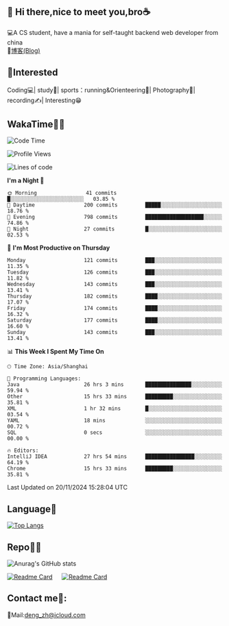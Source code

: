 👋 Hi there,nice to meet you,bro☕
---
💻A CS student, have a mania for self-taught backend web developer from china   
📌[博客(Blog)](https://github.com/HealUP/MyBlog)

 <!-- waka-box start -->
 <!-- waka-box end -->
 
🧲**Interested**
--
Coding💻| study📖| sports：running&Orienteering🏃‍| Photography📸| recording✍️| Interesting😁

WakaTime👨‍💻
---
<!--START_SECTION:waka-->
![Code Time](http://img.shields.io/badge/Code%20Time-2%2C136%20hrs%2015%20mins-blue)

![Profile Views](http://img.shields.io/badge/Profile%20Views-1-blue)

![Lines of code](https://img.shields.io/badge/From%20Hello%20World%20I%27ve%20Written-205.0%20thousand%20lines%20of%20code-blue)

**I'm a Night 🦉** 

```text
🌞 Morning                41 commits          █░░░░░░░░░░░░░░░░░░░░░░░░   03.85 % 
🌆 Daytime                200 commits         █████░░░░░░░░░░░░░░░░░░░░   18.76 % 
🌃 Evening                798 commits         ███████████████████░░░░░░   74.86 % 
🌙 Night                  27 commits          █░░░░░░░░░░░░░░░░░░░░░░░░   02.53 % 
```
📅 **I'm Most Productive on Thursday** 

```text
Monday                   121 commits         ███░░░░░░░░░░░░░░░░░░░░░░   11.35 % 
Tuesday                  126 commits         ███░░░░░░░░░░░░░░░░░░░░░░   11.82 % 
Wednesday                143 commits         ███░░░░░░░░░░░░░░░░░░░░░░   13.41 % 
Thursday                 182 commits         ████░░░░░░░░░░░░░░░░░░░░░   17.07 % 
Friday                   174 commits         ████░░░░░░░░░░░░░░░░░░░░░   16.32 % 
Saturday                 177 commits         ████░░░░░░░░░░░░░░░░░░░░░   16.60 % 
Sunday                   143 commits         ███░░░░░░░░░░░░░░░░░░░░░░   13.41 % 
```


📊 **This Week I Spent My Time On** 

```text
🕑︎ Time Zone: Asia/Shanghai

💬 Programming Languages: 
Java                     26 hrs 3 mins       ███████████████░░░░░░░░░░   59.94 % 
Other                    15 hrs 33 mins      █████████░░░░░░░░░░░░░░░░   35.81 % 
XML                      1 hr 32 mins        █░░░░░░░░░░░░░░░░░░░░░░░░   03.54 % 
YAML                     18 mins             ░░░░░░░░░░░░░░░░░░░░░░░░░   00.72 % 
SQL                      0 secs              ░░░░░░░░░░░░░░░░░░░░░░░░░   00.00 % 

🔥 Editors: 
IntelliJ IDEA            27 hrs 54 mins      ████████████████░░░░░░░░░   64.19 % 
Chrome                   15 hrs 33 mins      █████████░░░░░░░░░░░░░░░░   35.81 % 
```


 Last Updated on 20/11/2024 15:28:04 UTC
<!--END_SECTION:waka-->

Language🚀
---
[![Top Langs](https://github-readme-stats.vercel.app/api/top-langs/?username=HealUP&layout=compact&hide_border=true)](https://github.com/HealUP)

Repo🧑‍💻
---
![Anurag's GitHub stats](https://github-readme-stats.vercel.app/api?username=HealUP&count_private=true&show_icons=true&theme=gruvbox&hide_border=true) 

[![Readme Card](https://github-readme-stats.vercel.app/api/pin/?username=HealUP&repo=InternetEy&theme=transparent)](https://github.com/HealUP/InternetEy) &emsp;
[![Readme Card](https://github-readme-stats.vercel.app/api/pin/?username=HealUP&repo=CampusExperience&theme=transparent)](https://github.com/HealUP/CampusExperience)


Contact me📱:
---
📮Mail:deng_zh@icloud.com  
